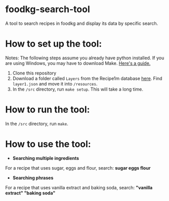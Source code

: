 # foodkg-search-tool
A tool to search recipes in foodkg and display its data by specific search. 

# How to set up the tool:
Notes: The following steps assume you already have python installed.
If you are using Windows, you may have to download Make. [Here's a guide.](https://www.technewstoday.com/install-and-use-make-in-windows/)

1. Clone this repository
2. Download a folder called <code>Layers</code> from the Recipe1m database [here](http://im2recipe.csail.mit.edu/dataset/download/). Find <code>layer1.json</code> and move it into <code>/resources</code>.
3. In the <code>/src</code> directory, run <code>make setup</code>. This will take a long time.

# How to run the tool:
In the <code>/src</code> directory, run <code>make</code>.

# How to use the tool:
- <b>Searching multiple ingredients</b>
<p>For a recipe that uses sugar, eggs and flour, search: <b>sugar eggs flour</b></p>

- <b>Searching phrases</b>
<p>For a recipe that uses vanilla extract and baking soda, search: <b>"vanilla extract" "baking soda"</b></p>
